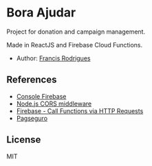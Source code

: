 # Bora Ajudar #

Project for donation and campaign management.

Made in ReactJS and Firebase Cloud Functions.

- Author: [Francis Rodrigues][1]

## References ##

- [Console Firebase][2]
- [Node.js CORS middleware][3]
- [Firebase - Call Functions via HTTP Requests][4]
- [Pagseguro][5]

## License ##

MIT

  [1]: https://github.com/francisrod01
  [2]: https://console.firebase.google.com
  [3]: https://github.com/expressjs/cors
  [4]: https://firebase.google.com/docs/functions/http-events
  [5]: https://dev.pagseguro.com.br/documentacao
